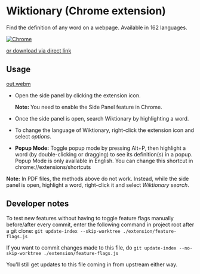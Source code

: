 # Wiktionary (Chrome extension)

Find the definition of any word on a webpage. Available in 162 languages.

[![Chrome](https://storage.googleapis.com/web-dev-uploads/image/WlD8wC6g8khYWPJUsQceQkhXSlv1/UV4C4ybeBTsZt43U4xis.png "Chrome")](https://chrome.google.com/webstore/detail/wiktionary/cgeoeehlcbijkefhlmcnoahlelccfndj)

[or download via direct link](https://github.com/danial23/wiktionary-chrome-extension/releases/download/v0.3.1/wiktionary-chrome-extension.crx)

## Usage

[out.webm](https://github.com/danial23/wiktionary-chrome-extension/assets/5867710/8ac0ae10-0d3f-4016-b0d9-d95dd054033a)
- Open the side panel by clicking the extension icon.

  **Note:** You need to enable the Side Panel feature in Chrome.
- Once the side panel is open, search Wiktionary by highlighting a word.
- To change the language of Wiktionary, right-click the extension icon and select _options_.
- **Popup Mode:** Toggle popup mode by pressing Alt+P, then highlight a word (by double-clicking or dragging) to see its definition(s) in a popup. Popup Mode is only available in English. You can change this shortcut in chrome://extensions/shortcuts

**Note:** In PDF files, the methods above do not work. Instead, while the side panel is open, highlight a word, right-click it and select _Wiktionary search_.

## Developer notes

To test new features without having to toggle feature flags manually before/after every commit, enter the following command in project root after a git clone: `git update-index --skip-worktree ./extension/feature-flags.js`

If you want to commit changes made to this file, do `git update-index --no-skip-worktree ./extension/feature-flags.js`

You'll still get updates to this file coming in from upstream either way.

